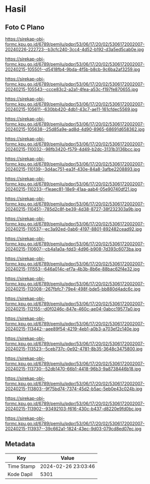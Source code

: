 # Hasil

## Foto C Plano

https://sirekap-obj-formc.kpu.go.id/6789/pemilu/pdpr/53/06/17/20/02/5306172002007-20240226-222723--b3cfc240-3cc4-4d52-b192-d3a5ed5cab0e.jpg

https://sirekap-obj-formc.kpu.go.id/6789/pemilu/pdpr/53/06/17/20/02/5306172002007-20240215-105501--d5418fb4-9bda-4f5b-b8cb-9c6ba2af3259.jpg

https://sirekap-obj-formc.kpu.go.id/6789/pemilu/pdpr/53/06/17/20/02/5306172002007-20240215-105543--ccce83c2-a2a1-4fea-a53c-f197fe870655.jpg

https://sirekap-obj-formc.kpu.go.id/6789/pemilu/pdpr/53/06/17/20/02/5306172002007-20240215-105611--630bb420-4db1-43c7-ae11-161cfdec5569.jpg

https://sirekap-obj-formc.kpu.go.id/6789/pemilu/pdpr/53/06/17/20/02/5306172002007-20240215-105638--25d85a9e-ad8d-4d90-8965-68691d658362.jpg

https://sirekap-obj-formc.kpu.go.id/6789/pemilu/pdpr/53/06/17/20/02/5306172002007-20240215-110032--98fb3420-f579-4d49-b2dc-3131b3136bcc.jpg

https://sirekap-obj-formc.kpu.go.id/6789/pemilu/pdpr/53/06/17/20/02/5306172002007-20240215-110139--3d4ac751-ea3f-430e-84a8-3afbe2208893.jpg

https://sirekap-obj-formc.kpu.go.id/6789/pemilu/pdpr/53/06/17/20/02/5306172002007-20240215-110233--f1eaec81-18e9-41aa-aab4-05e90740df21.jpg

https://sirekap-obj-formc.kpu.go.id/6789/pemilu/pdpr/53/06/17/20/02/5306172002007-20240215-110451--785d2c8f-be39-4d38-8727-38f232303a9b.jpg

https://sirekap-obj-formc.kpu.go.id/6789/pemilu/pdpr/53/06/17/20/02/5306172002007-20240215-110537--ec3a92ed-0ab6-4197-8801-892482cead92.jpg

https://sirekap-obj-formc.kpu.go.id/6789/pemilu/pdpr/53/06/17/20/02/5306172002007-20240215-110607--cb4a1a0a-fdd3-4d96-b908-7d393c6073ba.jpg

https://sirekap-obj-formc.kpu.go.id/6789/pemilu/pdpr/53/06/17/20/02/5306172002007-20240215-111553--646a014c-ef7a-4b3b-8b6e-88bac62f4e32.jpg

https://sirekap-obj-formc.kpu.go.id/6789/pemilu/pdpr/53/06/17/20/02/5306172002007-20240215-112008--267fbfc7-79e4-498f-bde5-bb880d4adc6c.jpg

https://sirekap-obj-formc.kpu.go.id/6789/pemilu/pdpr/53/06/17/20/02/5306172002007-20240215-112155--d0f0246c-847e-460c-ae04-0abcc19577a0.jpg

https://sirekap-obj-formc.kpu.go.id/6789/pemilu/pdpr/53/06/17/20/02/5306172002007-20240215-113442--aee89f54-4219-4eb1-a0b3-a703ef2c140e.jpg

https://sirekap-obj-formc.kpu.go.id/6789/pemilu/pdpr/53/06/17/20/02/5306172002007-20240215-113523--5ceb737c-0e92-4781-8b35-3648c3475800.jpg

https://sirekap-obj-formc.kpu.go.id/6789/pemilu/pdpr/53/06/17/20/02/5306172002007-20240215-113730--52db1470-66b1-4418-96b3-9a8738446b18.jpg

https://sirekap-obj-formc.kpu.go.id/6789/pemilu/pdpr/53/06/17/20/02/5306172002007-20240215-113803--9f75bd74-7374-45d2-b5ac-5eb0e43c024b.jpg

https://sirekap-obj-formc.kpu.go.id/6789/pemilu/pdpr/53/06/17/20/02/5306172002007-20240215-113902--93492103-f616-430c-b437-d8220e9fd0bc.jpg

https://sirekap-obj-formc.kpu.go.id/6789/pemilu/pdpr/53/06/17/20/02/5306172002007-20240215-113937--39c662a1-1824-43ec-9d03-079cd8ed07ec.jpg


## Metadata

| Key        | Value               |
| ---------- | ------------------- |
| Time Stamp | 2024-02-26 23:03:46 |
| Kode Dapil | 5301                |




